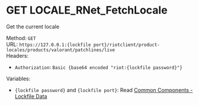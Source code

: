 <!-- This file is automatically generated! Do not edit it directly! See https://github.com/techchrism/valorant-api-docs/blob/trunk/contributing.md for more information. -->

# GET LOCALE_RNet_FetchLocale

Get the current locale  


Method: `GET`  
URL: `https://127.0.0.1:{lockfile port}/riotclient/product-locales/products/valorant/patchlines/live`  
Headers:
 - `Authorization`: `Basic {base64 encoded "riot:{lockfile password}"}`

Variables:
 - `{lockfile password}` and `{lockfile port}`: Read [Common Components - Lockfile Data](../common-components.md#lockfile-data)

